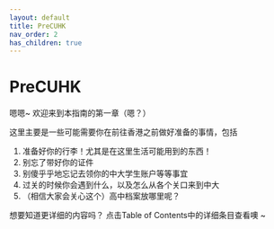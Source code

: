```yaml
---
layout: default
title: PreCUHK
nav_order: 2
has_children: true
---
```


# PreCUHK

嗯嗯~ 欢迎来到本指南的第一章（嗯？）

这里主要是一些可能需要你在前往香港之前做好准备的事情，包括

1. 准备好你的行李！尤其是在这里生活可能用到的东西！
2. 别忘了带好你的证件
3. 别傻乎乎地忘记去领你的中大学生账户等等事宜
4. 过关的时候你会遇到什么，以及怎么从各个关口来到中大
5. （相信大家会关心这个）高中档案放哪里呢？

想要知道更详细的内容吗？
点击Table of Contents中的详细条目查看噢 ~
